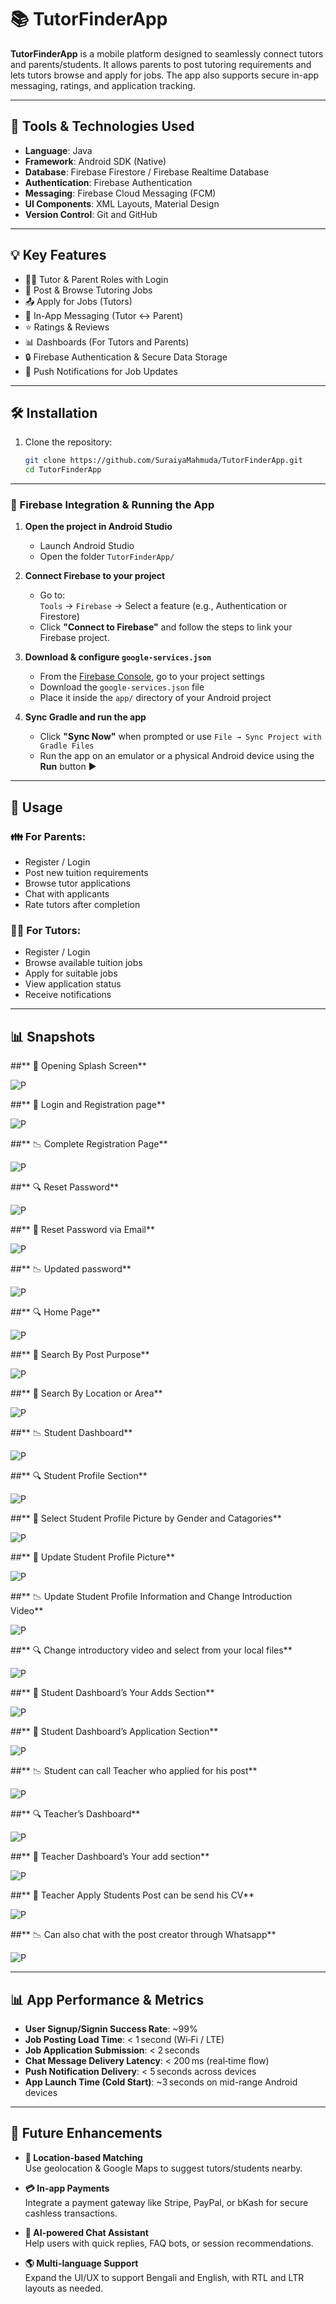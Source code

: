 # 📚 TutorFinderApp

**TutorFinderApp** is a mobile platform designed to seamlessly connect tutors and parents/students. It allows parents to post tutoring requirements and lets tutors browse and apply for jobs. The app also supports secure in-app messaging, ratings, and application tracking.

---

## 🧰 Tools & Technologies Used

- **Language**: Java  
- **Framework**: Android SDK (Native)  
- **Database**: Firebase Firestore / Firebase Realtime Database  
- **Authentication**: Firebase Authentication  
- **Messaging**: Firebase Cloud Messaging (FCM)  
- **UI Components**: XML Layouts, Material Design  
- **Version Control**: Git and GitHub  

---

## 💡 Key Features

- 👨‍🏫 Tutor & Parent Roles with Login
- 📝 Post & Browse Tutoring Jobs
- 📤 Apply for Jobs (Tutors)
- 💬 In-App Messaging (Tutor ↔ Parent)
- ⭐ Ratings & Reviews
- 📊 Dashboards (For Tutors and Parents)
- 🔒 Firebase Authentication & Secure Data Storage
- 🔔 Push Notifications for Job Updates

---

## 🛠️ Installation

1. Clone the repository:
   ```bash
   git clone https://github.com/SuraiyaMahmuda/TutorFinderApp.git
   cd TutorFinderApp

---

### 🔌 Firebase Integration & Running the App

1. **Open the project in Android Studio**  
   - Launch Android Studio  
   - Open the folder `TutorFinderApp/`

2. **Connect Firebase to your project**  
   - Go to:  
     `Tools` → `Firebase` → Select a feature (e.g., Authentication or Firestore)  
   - Click **"Connect to Firebase"** and follow the steps to link your Firebase project.

3. **Download & configure `google-services.json`**  
   - From the [Firebase Console](https://console.firebase.google.com/), go to your project settings  
   - Download the `google-services.json` file  
   - Place it inside the `app/` directory of your Android project

4. **Sync Gradle and run the app**  
   - Click **"Sync Now"** when prompted or use `File → Sync Project with Gradle Files`  
   - Run the app on an emulator or a physical Android device using the **Run** button ▶️

---

## 🔧 Usage

### 👪 For Parents:
- Register / Login
- Post new tuition requirements
- Browse tutor applications
- Chat with applicants
- Rate tutors after completion

### 👨‍🏫 For Tutors:
- Register / Login
- Browse available tuition jobs
- Apply for suitable jobs
- View application status
- Receive notifications

---

## 📊 Snapshots

##** 📂 Opening Splash Screen**

![P](!Opening_splash_screen.png)

##** 🔄 Login and Registration page**

![P](Login_and_egistration_page.png)

##** 📉 Complete Registration Page**

![P](Complete_registration_page.png)

##** 🔍 Reset Password**

![P](Reset_password.png)

##** 📂 Reset Password via Email**

![P](Reset_password_via_email.png)

##** 📉 Updated password**

![P](Updated_password.png)

##** 🔍 Home Page**

![P](Home_page7.png)

##** 📂 Search By Post Purpose**

![P](Search_by_post_purpose.png)

##** 🔄 Search By Location or Area**

![P](Search_by_location_or_area.png)

##** 📉 Student Dashboard**

![P](ml6.png)

##** 🔍 Student Profile Section**

![P](ml7.png)

##** 📂 Select Student Profile Picture by Gender and Catagories**

![P](!Opening_splash_screen.png)

##** 🔄 Update Student Profile Picture**

![P](ml2.png)

##** 📉 Update Student Profile Information and Change Introduction Video**

![P](ml6.png)

##** 🔍 Change introductory video and select from your local files**

![P](Change_introductory_video_and_select_from_your_local_files.png)

##** 📂 Student Dashboard’s Your Adds Section**

![P](Student_Dashboard’s_Your_adds_section.png)

##** 🔄 Student Dashboard’s Application Section**

![P](Student_Dashboard’s_Application_Section.png)

##** 📉 Student can call Teacher who applied for his post**

![P](ml6.png)

##** 🔍 Teacher’s Dashboard**

![P](Teacher’s_Dashboard.png)

##** 📂 Teacher Dashboard’s Your add section**

![P](Teacher_Dashboard’s_Your_add_section.png)

##** 🔄 Teacher Apply Students Post can be send his CV**

![P](Teacher_Apply_Students_Post_can_be_send_his_cv.png)

##** 📉 Can also chat with the post creator through Whatsapp**

![P](Can_also_chat_with_the_post_creator_through_Whatsapp.png)

---

## 📊 App Performance & Metrics

- **User Signup/Signin Success Rate**: ~99%  
- **Job Posting Load Time**: < 1 second (Wi‑Fi / LTE)  
- **Job Application Submission**: < 2 seconds  
- **Chat Message Delivery Latency**: < 200 ms (real‑time flow)  
- **Push Notification Delivery**: < 5 seconds across devices  
- **App Launch Time (Cold Start)**: ~3 seconds on mid-range Android devices  

---

## 🚀 Future Enhancements

- **📍 Location-based Matching**  
  Use geolocation & Google Maps to suggest tutors/students nearby.

- **💳 In-app Payments**  
  Integrate a payment gateway like Stripe, PayPal, or bKash for secure cashless transactions.

- **🧰 AI-powered Chat Assistant**  
  Help users with quick replies, FAQ bots, or session recommendations.

- **🌎 Multi-language Support**  
  Expand the UI/UX to support Bengali and English, with RTL and LTR layouts as needed.
   
